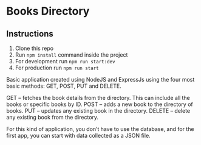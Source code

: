 # Books Directory

## Instructions

1. Clone this repo
2. Run `npm install` command inside the project
3. For development run `npm run start:dev`
4. For production run `npm run start`


Basic application created using NodeJS and ExpressJs using the four most basic methods: GET, POST, PUT and DELETE.

GET – fetches the book details from the directory. This can include all the books or specific books by ID. 
POST – adds a new book to the directory of books. 
PUT – updates any existing book in the directory.
DELETE – delete any existing book from the directory. 

For this kind of application, you don’t have to use the database, and for the first app, you can start with data collected as a JSON file.